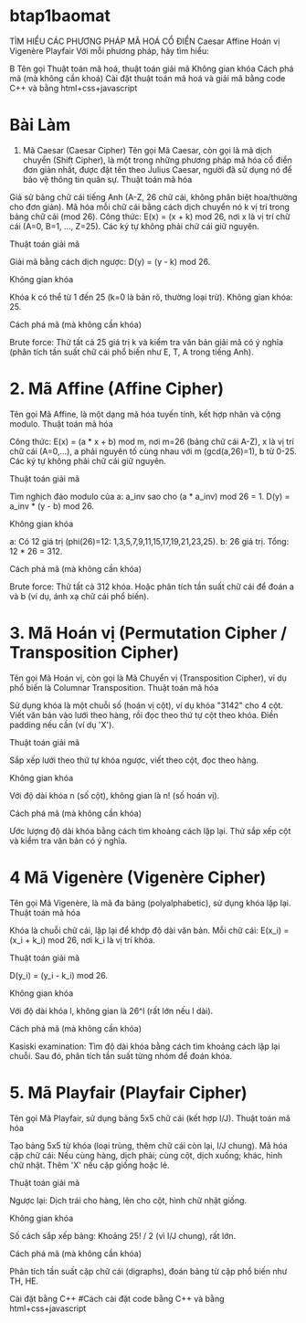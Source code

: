 # btap1baomat
TÌM HIỂU CÁC PHƯƠNG PHÁP MÃ HOÁ CỔ ĐIỂN
Caesar
Affine
Hoán vị
Vigenère
Playfair
Với mỗi phương pháp, hãy tìm hiểu:

B Tên gọi
Thuật toán mã hoá, thuật toán giải mã
Không gian khóa
Cách phá mã (mà không cần khoá)
Cài đặt thuật toán mã hoá và giải mã bằng code C++ và bằng html+css+javascript
# Bài Làm 
1. Mã Caesar (Caesar Cipher)
Tên gọi
Mã Caesar, còn gọi là mã dịch chuyển (Shift Cipher), là một trong những phương pháp mã hóa cổ điển đơn giản nhất, được đặt tên theo Julius Caesar, người đã sử dụng nó để bảo vệ thông tin quân sự.
Thuật toán mã hóa

Giả sử bảng chữ cái tiếng Anh (A-Z, 26 chữ cái, không phân biệt hoa/thường cho đơn giản).
Mã hóa mỗi chữ cái bằng cách dịch chuyển nó k vị trí trong bảng chữ cái (mod 26).
Công thức: E(x) = (x + k) mod 26, nơi x là vị trí chữ cái (A=0, B=1, ..., Z=25).
Các ký tự không phải chữ cái giữ nguyên.

Thuật toán giải mã

Giải mã bằng cách dịch ngược: D(y) = (y - k) mod 26.

Không gian khóa

Khóa k có thể từ 1 đến 25 (k=0 là bản rõ, thường loại trừ).
Không gian khóa: 25.

Cách phá mã (mà không cần khóa)

Brute force: Thử tất cả 25 giá trị k và kiểm tra văn bản giải mã có ý nghĩa (phân tích tần suất chữ cái phổ biến như E, T, A trong tiếng Anh).
# 2. Mã Affine (Affine Cipher)
Tên gọi
Mã Affine, là một dạng mã hóa tuyến tính, kết hợp nhân và cộng modulo.
Thuật toán mã hóa

Công thức: E(x) = (a * x + b) mod m, nơi m=26 (bảng chữ cái A-Z), x là vị trí chữ cái (A=0,...), a phải nguyên tố cùng nhau với m (gcd(a,26)=1), b từ 0-25.
Các ký tự không phải chữ cái giữ nguyên.

Thuật toán giải mã

Tìm nghịch đảo modulo của a: a_inv sao cho (a * a_inv) mod 26 = 1.
D(y) = a_inv * (y - b) mod 26.

Không gian khóa

a: Có 12 giá trị (phi(26)=12: 1,3,5,7,9,11,15,17,19,21,23,25).
b: 26 giá trị.
Tổng: 12 * 26 = 312.

Cách phá mã (mà không cần khóa)

Brute force: Thử tất cả 312 khóa.
Hoặc phân tích tần suất chữ cái để đoán a và b (ví dụ, ánh xạ chữ cái phổ biến).
# 3. Mã Hoán vị (Permutation Cipher / Transposition Cipher)
Tên gọi
Mã Hoán vị, còn gọi là Mã Chuyển vị (Transposition Cipher), ví dụ phổ biến là Columnar Transposition.
Thuật toán mã hóa

Sử dụng khóa là một chuỗi số (hoán vị cột), ví dụ khóa "3142" cho 4 cột.
Viết văn bản vào lưới theo hàng, rồi đọc theo thứ tự cột theo khóa.
Điền padding nếu cần (ví dụ 'X').

Thuật toán giải mã

Sắp xếp lưới theo thứ tự khóa ngược, viết theo cột, đọc theo hàng.

Không gian khóa

Với độ dài khóa n (số cột), không gian là n! (số hoán vị).

Cách phá mã (mà không cần khóa)

Ước lượng độ dài khóa bằng cách tìm khoảng cách lặp lại.
Thử sắp xếp cột và kiểm tra văn bản có ý nghĩa.
# 4 Mã Vigenère (Vigenère Cipher)
Tên gọi
Mã Vigenère, là mã đa bảng (polyalphabetic), sử dụng khóa lặp lại.
Thuật toán mã hóa

Khóa là chuỗi chữ cái, lặp lại để khớp độ dài văn bản.
Mỗi chữ cái: E(x_i) = (x_i + k_i) mod 26, nơi k_i là vị trí khóa.

Thuật toán giải mã

D(y_i) = (y_i - k_i) mod 26.

Không gian khóa

Với độ dài khóa l, không gian là 26^l (rất lớn nếu l dài).

Cách phá mã (mà không cần khóa)

Kasiski examination: Tìm độ dài khóa bằng cách tìm khoảng cách lặp lại chuỗi.
Sau đó, phân tích tần suất từng nhóm để đoán khóa.
# 5. Mã Playfair (Playfair Cipher)
Tên gọi
Mã Playfair, sử dụng bảng 5x5 chữ cái (kết hợp I/J).
Thuật toán mã hóa

Tạo bảng 5x5 từ khóa (loại trùng, thêm chữ cái còn lại, I/J chung).
Mã hóa cặp chữ cái: Nếu cùng hàng, dịch phải; cùng cột, dịch xuống; khác, hình chữ nhật.
Thêm 'X' nếu cặp giống hoặc lẻ.

Thuật toán giải mã

Ngược lại: Dịch trái cho hàng, lên cho cột, hình chữ nhật giống.

Không gian khóa

Số cách sắp xếp bảng: Khoảng 25! / 2 (vì I/J chung), rất lớn.

Cách phá mã (mà không cần khóa)

Phân tích tần suất cặp chữ cái (digraphs), đoán bảng từ cặp phổ biến như TH, HE.

Cài đặt bằng C++
#Cách cài đặt code bằng C++ và bằng html+css+javascript
